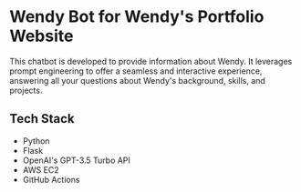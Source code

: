 # Wendy Bot for Wendy's Portfolio Website

This chatbot is developed to provide information about Wendy. It leverages prompt engineering to offer a seamless and interactive experience, answering all your questions about Wendy's background, skills, and projects.

## Tech Stack

- Python
- Flask
- OpenAI's GPT-3.5 Turbo API
- AWS EC2
- GitHub Actions
